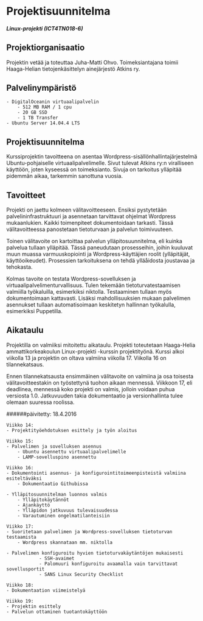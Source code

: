 # Projektisuunnitelma
##### Linux-projekti (ICT4TN018-6)

## Projektiorganisaatio

Projektin vetää ja toteuttaa Juha-Matti Ohvo. Toimeksiantajana toimii Haaga-Helian tietojenkäsittelyn ainejärjestö Atkins ry.

## Palvelinympäristö

	- DigitalOceanin virtuaalipalvelin
		- 512 MB RAM / 1 cpu
		- 20 GB SSD
		- 1 TB Transfer
	- Ubuntu Server 14.04.4 LTS

## Projektisuunnitelma

Kurssiprojektin tavoitteena on asentaa Wordpress-sisällönhallintajärjestelmä Ubuntu-pohjaiselle virtuaalipalvelimelle. Sivut tulevat Atkins ry:n viralliseen käyttöön, joten kyseessä on toimeksianto.
Sivuja on tarkoitus ylläpitää pidemmän aikaa, tarkemmin sanottuna vuosia.

## Tavoitteet

Projekti on jaettu kolmeen välitavoitteeseen. Ensiksi pystytetään palvelininfrastruktuuri ja asennetaan tarvittavat ohjelmat Wordpress mukaanlukien. Kaikki toimenpiteet dokumentoidaan tarkasti. Tässä välitavoitteessa panostetaan tietoturvaan ja palvelun toimivuuteen.

Toinen välitavoite on kartoittaa palvelun ylläpitosuunnitelma, eli kuinka palvelua tullaan ylläpitää. Tässä paneudutaan prosesseihin, joihin kuuluvat muun muassa varmuuskopiointi ja Wordpress-käyttäjien roolit (ylläpitäjät, käyttöoikeudet). Prosessien tarkoituksena on tehdä ylläåidosta joustavaa ja tehokasta.

Kolmas tavoite on testata Wordpress-sovelluksen ja virtuaalipalvelimenturvallisuus. Tulen tekemään tietoturvatestaamisen valmiilla työkaluilla, esimerkiksi niktolla. Testaaminen tullaan myös dokumentoimaan kattavasti. Lisäksi mahdollisuuksien mukaan palvelimen asennukset tullaan automatisoimaan keskitetyn hallinnan työkalulla, esimerkiksi Puppetilla.

## Aikataulu

Projektilla on valmiiksi mitoitettu aikataulu. Projekti toteutetaan Haaga-Helia ammattikorkeakoulun Linux-projekti -kurssin projektityönä. Kurssi alkoi viikolla 13 ja projektin on oltava valmiina viikolla 17. Viikolla 16 on tilannekatsaus.

Ennen tilannekatsausta ensimmäinen välitavoite on valmiina ja osa toisesta välitavoitteestakin on työstettynä tuohon aikaan mennessä. Viikkoon 17, eli deadlinea, mennessä koko projekti on valmis, jolloin voidaan puhua versiosta 1.0. Jatkuvuuden takia dokumentaatio ja versionhallinta tulee olemaan suuressa roolissa.

######päivitetty: 18.4.2016

	Viikko 14:
	- Projektityöehdotuksen esittely ja työn aloitus
	
	Viikko 15:
	- Palvelimen ja sovelluksen asennus
		- Ubuntu asennettu virtuaalipalvelimelle
		- LAMP-sovelluspino asennettu

	Viikko 16:
	- Dokumentointi asennus- ja konfigurointitoimeenpisteistä valmiina esiteltäväksi
		- Dokumentaatio Githubissa

	- Ylläpitosuunnitelman luonnos valmis
		- Ylläpitokäytännöt
		- Ajankäyttö
		- Ylläpidon jatkuvuus tulevaisuudessa
		- Varautuminen ongelmatilanteisiin

	Viikko 17:
	- Suoritetaan palvelimen ja Wordpress-sovelluksen tietoturvan testaamista
		- Wordpress skannataan mm. niktolla

	- Palvelimen konfiguroitu hyvien tietoturvakäytäntöjen mukaisesti
                - SSH-avaimet
                - Palomuuri konfiguroitu avaamalla vain tarvittavat sovellusportit
                - SANS Linux Security Checklist

	Viikko 18:
	- Dokumentaation viimeistelyä

	Viikko 19:
	- Projektin esittely
	- Palvelun ottaminen tuotantokäyttöön

